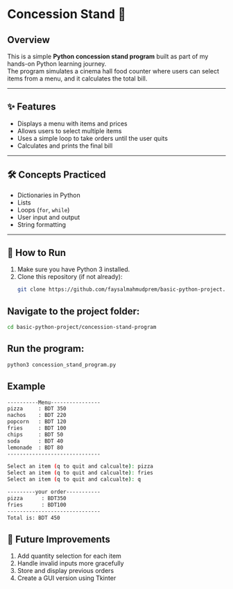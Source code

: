 # Concession Stand 🍿

## Overview
This is a simple **Python concession stand program** built as part of my hands-on Python learning journey.  
The program simulates a cinema hall food counter where users can select items from a menu, and it calculates the total bill.  

---

## ✨ Features
- Displays a menu with items and prices  
- Allows users to select multiple items  
- Uses a simple loop to take orders until the user quits  
- Calculates and prints the final bill  

---

## 🛠️ Concepts Practiced
- Dictionaries in Python  
- Lists  
- Loops (`for`, `while`)  
- User input and output  
- String formatting  

---

## 🚀 How to Run
1. Make sure you have Python 3 installed.  
2. Clone this repository (if not already):
   ```bash
   git clone https://github.com/faysalmahmudprem/basic-python-project.git
   
## Navigate to the project folder:
```bash
cd basic-python-project/concession-stand-program
```
## Run the program:
```bash
python3 concession_stand_program.py
```
## Example 
```bash
----------Menu----------------
pizza     : BDT 350
nachos    : BDT 220
popcorn   : BDT 120
fries     : BDT 100
chips     : BDT 50
soda      : BDT 40
lemonade  : BDT 80
------------------------------

Select an item (q to quit and calcualte): pizza
Select an item (q to quit and calcualte): fries
Select an item (q to quit and calcualte): q

---------your order-----------
pizza      : BDT350
fries      : BDT100
------------------------------
Total is: BDT 450
```


## 🔮 Future Improvements
1. Add quantity selection for each item
2. Handle invalid inputs more gracefully
3. Store and display previous orders
4. Create a GUI version using Tkinter

